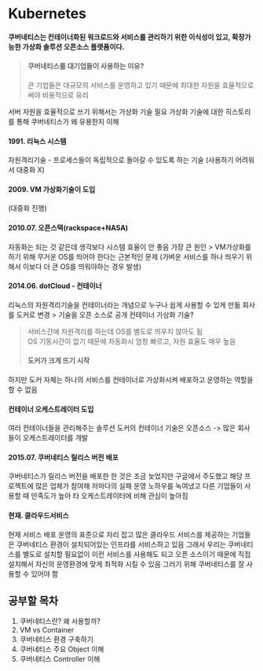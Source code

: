 # Kubernetes

#### 쿠버네티스는 컨테이너화된 워크로드와 서비스를 관리하기 위한 이식성이 있고, 확장가능한 가상화 솔루션 오픈소스 플랫폼이다.

> #### 쿠버네티스를 대기업들이 사용하는 이유?
> 큰 기업들은 대규모의 서비스를 운영하고 있기 때문에 최대한 자원을 효율적으로 써야 비용적으로 유리

서버 자원을 효율적으로 쓰기 위해서는 가상화 기술 필요
가상화 기술에 대한 히스토리를 통해 쿠버네티스가 왜 유용한지 이해

#### 1991. 리눅스 시스템
자원격리기술 - 프로세스들이 독립적으로 돌아갈 수 있도록 하는 기술
(사용하기 어려워서 대중화 X)

#### 2009. VM 가상화기술이 도입
(대중화 진행)

#### 2010.07. 오픈스택(rackspace+NASA)
자동화는 되는 것 같은데 생각보다 시스템 효율이 안 좋음
가장 큰 원인 > VM가상화를 하기 위해 무거운 OS를 띄어야 한다는 근본적인 문제
(가벼운 서비스를 하나 띄우기 위해서 이보다 더 큰 OS를 띄워야하는 경우 발생)

#### 2014.06. dotCloud - 컨테이너
리눅스의 자원격리기술을 컨테이너라는 개념으로 누구나 쉽게 사용할 수 있게 만듦
회사를 도커로 변경 > 기술을 오픈 소스로 공개
컨테이너 가상화 기술?
> 서비스간에 자원격리를 하는데 OS를 별도로 띄우지 않아도 됨    
OS 기동시간이 없기 때문에 자동화시 엄청 빠르고, 자원 효율도 매우 높음    
> #### 도커가 크게 뜨기 시작   

하지만 도커 자체는 하나의 서비스를 컨테이너로 가상화시켜 배포하고 운영하는 역할을 할 수 없음
#### 컨테이너 오케스트레이터 도입
여러 컨테이너들을 관리해주는 솔루션
도커의 컨테이너 기술은 오픈소스 -> 많은 회사들이 오케스트레이터를 개발

#### 2015.07. 쿠버네티스 릴리스 버전 배포
쿠버네티스가 릴리스 버전을 배포한 한 것은 조금 늦었지만
구글에서 주도했고 해당 프로젝트에 많은 업체가 참여해 저마다의 실패 운영 노하우를 녹여냈고
다른 기업들이 사용할 때 만족도가 높아 타 오케스트레이터에 비해 관심이 높아짐

#### 현재. 클라우드서비스
현재 서비스 배포 운영의 표준으로 자리 잡고 많은 클라우드 서비스를 제공하는 기업들은 쿠버네티스 환경이 설치되어있는 인프라를 서비스하고 있음
그래서 우리는 쿠버네티스를 별도로 설치할 필요없이 이런 서비스를 사용해도 되고 오픈 소스이기 때문에 직접 설치해서 자신의 운영환경에 맞게 최적화 시킬 수 있음 그러기 위해 쿠버네티스를 잘 사용할 수 있어야 함

## 공부할 목차
1. 쿠버네티스란? 왜 사용할까?
2. VM vs Container
3. 쿠버네티스 환경 구축하기
4. 쿠버네티스 주요 Object 이해
5. 쿠버네티스 Controller 이해
